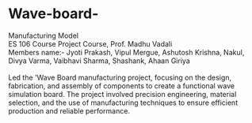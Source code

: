 # Wave-board-
Manufacturing Model 
<br>
ES 106 Course Project Course, Prof. Madhu Vadali 
<br>
Members name:- Jyoti Prakash, Vipul Mergue, Ashutosh Krishna, Nakul, Divya Varma, Vaibhavi Sharma, Shashank, Ahaan Giriya
<br>
<br>
Led the 'Wave Board manufacturing project, focusing on the design, fabrication, and assembly of components to create a functional wave simulation board. The project involved precision engineering, material selection, and the use of manufacturing techniques to ensure efficient production and reliable performance.
